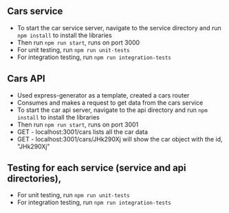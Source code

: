 ## Cars service

- To start the car service server, navigate to the service directory and run `npm install` to install the libraries
- Then run `npm run start`, runs on port 3000
- For unit testing, run `npm run unit-tests`
- For integration testing, run `npm run integration-tests`

## Cars API

- Used express-generator as a template, created a cars router
- Consumes and makes a request to get data from the cars service
- To start the car api server, navigate to the api directory and run `npm install` to install the libraries
- Then run `npm run start`, runs on port 3001
- GET - localhost:3001/cars lists all the car data
- GET - localhost:3001/cars/JHk290Xj will show the car object with the id, "JHk290Xj"

## Testing for each service (service and api directories),

- For unit testing, run `npm run unit-tests`
- For integration testing, run `npm run integration-tests`
